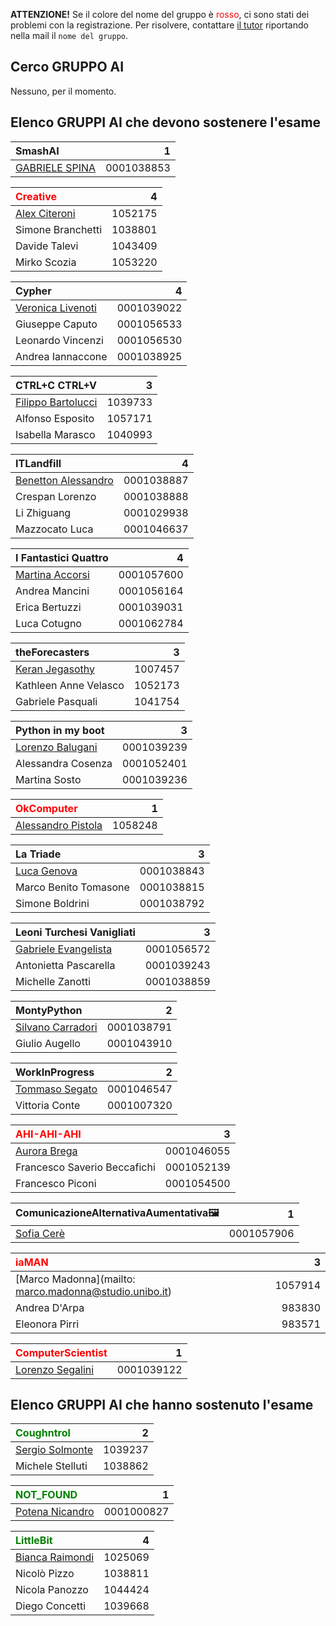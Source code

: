 **ATTENZIONE!** Se il colore del nome del gruppo è <span style="color:red">rosso</span>, ci sono stati dei problemi con la registrazione. Per risolvere, contattare [il tutor](mailto:stefanopio.zingaro@unibo.it) riportando nella mail il `nome del gruppo`.

## Cerco GRUPPO AI

Nessuno, per il momento.

## Elenco GRUPPI AI che devono sostenere l'esame

| SmashAI | 1 |
|:-|-:|
| [GABRIELE SPINA](mailto:gabriele.spina2@studio.unibo.it) | 0001038853 |

| <span style="color:red">Creative</span> | 4 |
|:-|-:|
| [Alex Citeroni](mailto:alex.citeroni@studio.unibo.it) | 1052175 |
| Simone Branchetti | 1038801 |
| Davide Talevi | 1043409 |
| Mirko Scozia | 1053220 |

| Cypher | 4 |
| :- | -: |
| [Veronica Livenoti](mailto:veronica.livenoti@studio.unibo.it) | 0001039022 |
| Giuseppe Caputo | 0001056533 |
| Leonardo Vincenzi | 0001056530 |
| Andrea Iannaccone | 0001038925 |

| CTRL+C CTRL+V | 3 |
|:-|-:| 
| [Filippo Bartolucci](mailto:filippo.bartolucci2@studio.unibo.it) | 1039733 | 
| Alfonso Esposito | 1057171 |
| Isabella Marasco | 1040993 |

| ITLandfill | 4 |
|:-|-:|
| [Benetton Alessandro](mailto:alesandro.benetton@studio.unibo.it) | 0001038887 |
| Crespan Lorenzo | 0001038888 |
| Li Zhiguang | 0001029938 |
| Mazzocato Luca | 0001046637 |

| I Fantastici Quattro | 4 |
|:-|-:|
| [Martina Accorsi](mailto:martina.accorsi4@studio.unibo.it) | 0001057600 |
| Andrea Mancini | 0001056164 |
| Erica Bertuzzi | 0001039031 |
| Luca Cotugno | 0001062784 |


| theForecasters | 3 | 
|:-|-:|
| [Keran Jegasothy](mailto:keran.jegasothy@studio.unibo.it) | 1007457 |
| Kathleen Anne Velasco | 1052173 |
| Gabriele Pasquali | 1041754  |

| Python in my boot | 3 |
|:-|-:|
| [Lorenzo Balugani](mailto:lorenzo.balugani2@studio.unibo.it) | 0001039239 | 
| Alessandra Cosenza | 0001052401 |
| Martina Sosto | 0001039236 |

| <span style="color:red">OkComputer</span> | 1 |
|:-|-:|
| [Alessandro Pistola](mailto:alessandro.pistola@studio.unibo.it) | 1058248 |

| La Triade | 3 |
|:-|-:|
| [Luca Genova](mailto:luca.genova2@studio.unibo.it) | 0001038843 |
| Marco Benito Tomasone | 0001038815 |
| Simone Boldrini | 0001038792|

| Leoni Turchesi Vanigliati | 3 |
|:-|-:|
| [Gabriele Evangelista](gabriele.evangelista@studio.unibo.it) | 0001056572 |
| Antonietta Pascarella | 0001039243 |
| Michelle Zanotti | 0001038859 |

| MontyPython | 2 |
|:-|-:|
| [Silvano Carradori](mailto:silvano.carradori@studio.unibo.it) | 0001038791 |
| Giulio Augello | 0001043910 |

| WorkInProgress | 2 |
|:-|-:|
| [Tommaso Segato](mailto:tommaso.segato@studio.unibo.it) | 0001046547 |
| Vittoria Conte | 0001007320 |

| <span style="color:red">AHI-AHI-AHI</span> | 3 |
|:-|-:|
| [Aurora Brega](mailto:aurora.brega@studio.unibo.it) | 0001046055 |
| Francesco Saverio Beccafichi | 0001052139 |
| Francesco Piconi | 0001054500 |

| ComunicazioneAlternativaAumentativa🖼 | 1 |
|:-|-:|
| [Sofia Cerè](sofia-cere@studio.unibo.it) | 0001057906 |

| <span style="color:red">iaMAN</span> | 3 |
| :- | -: |
| [Marco Madonna](mailto: marco.madonna@studio.unibo.it) | 1057914 |
| Andrea D'Arpa | 983830 |
| Eleonora Pirri| 983571|

| <span style="color:red">ComputerScientist</span> | 1 |
|:-|-:|
| [Lorenzo Segalini](mailto:lorenzo.segalini@studio.unibo.it) | 0001039122 |

## Elenco GRUPPI AI che hanno sostenuto l'esame

| <span style="color:green">Coughntrol</span> | 2 |
|:-|-:|
| [Sergio Solmonte](mailto:sergio.solmonte@studio.unibo.it) | 1039237 |
| Michele Stelluti | 1038862 |

| <span style="color:green">NOT_FOUND</span> | 1 |
|:-|-:|
| [Potena Nicandro](nicandro.potena@studio.unibo.it) | 0001000827 |

| <span style="color:green">LittleBit</span> | 4 |
|:-|-:|
| [Bianca Raimondi](mailto:bianca.raimondi2@studio.unibo.it) | 1025069 |
| Nicolò Pizzo | 1038811 |
| Nicola Panozzo | 1044424 |
| Diego Concetti | 1039668 |

